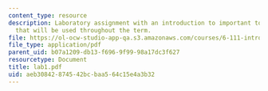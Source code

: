 ```yaml
---
content_type: resource
description: Laboratory assignment with an introduction to important tools and devices
  that will be used throughout the term.
file: https://ol-ocw-studio-app-qa.s3.amazonaws.com/courses/6-111-introductory-digital-systems-laboratory-spring-2006/aeb30842874542bcbaa564c15e4a3b32_lab1.pdf
file_type: application/pdf
parent_uid: b07a1209-db13-f696-9f99-98a17dc3f627
resourcetype: Document
title: lab1.pdf
uid: aeb30842-8745-42bc-baa5-64c15e4a3b32
---
```

